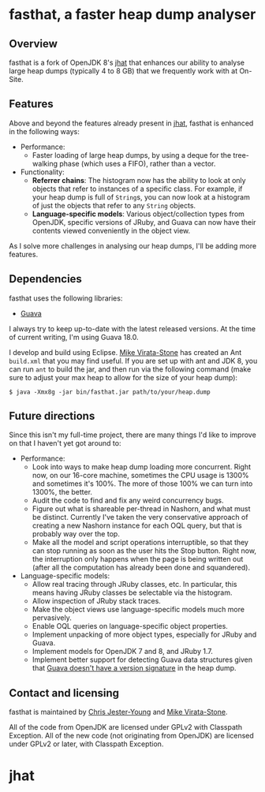 fasthat, a faster heap dump analyser
====================================

Overview
--------

fasthat is a fork of OpenJDK 8's [jhat][jhat] that enhances our ability
to analyse large heap dumps (typically 4 to 8 GB) that we frequently
work with at On-Site.

Features
--------

Above and beyond the features already present in [jhat][jhat], fasthat
is enhanced in the following ways:

+ Performance:
    + Faster loading of large heap dumps, by using a deque for the
      tree-walking phase (which uses a FIFO), rather than a vector.
+ Functionality:
    + **Referrer chains**: The histogram now has the ability to look
      at only objects that refer to instances of a specific class.
      For example, if your heap dump is full of `String`s, you can
      now look at a histogram of just the objects that refer to any
      `String` objects.
    + **Language-specific models**: Various object/collection types
      from OpenJDK, specific versions of JRuby, and Guava can now have
      their contents viewed conveniently in the object view.

As I solve more challenges in analysing our heap dumps, I'll be adding
more features.

Dependencies
------------

fasthat uses the following libraries:

+ [Guava][guava]

I always try to keep up-to-date with the latest released versions. At
the time of current writing, I'm using Guava 18.0.

I develop and build using Eclipse. [Mike Virata-Stone][smellsblue] has created
an Ant `build.xml` that you may find useful. If you are set up with ant and JDK
8, you can run `ant` to build the jar, and then run via the following command
(make sure to adjust your max heap to allow for the size of your heap dump):
```
$ java -Xmx8g -jar bin/fasthat.jar path/to/your/heap.dump
```

Future directions
-----------------

Since this isn't my full-time project, there are many things I'd like
to improve on that I haven't yet got around to:

+ Performance:
    + Look into ways to make heap dump loading more concurrent. Right
      now, on our 16-core machine, sometimes the CPU usage is 1300%
      and sometimes it's 100%. The more of those 100% we can turn into
      1300%, the better.
    + Audit the code to find and fix any weird concurrency bugs.
    + Figure out what is shareable per-thread in Nashorn, and what must
      be distinct. Currently I've taken the very conservative approach
      of creating a new Nashorn instance for each OQL query, but that is
      probably way over the top.
    + Make all the model and script operations interruptible, so that
      they can stop running as soon as the user hits the Stop button.
      Right now, the interruption only happens when the page is being
      written out (after all the computation has already been done and
      squandered).
+ Language-specific models:
    + Allow real tracing through JRuby classes, etc. In particular,
      this means having JRuby classes be selectable via the histogram.
    + Allow inspection of JRuby stack traces.
    + Make the object views use language-specific models much more
      pervasively.
    + Enable OQL queries on language-specific object properties.
    + Implement unpacking of more object types, especially for JRuby
      and Guava.
    + Implement models for OpenJDK 7 and 8, and JRuby 1.7.
    + Implement better support for detecting Guava data structures
      given that [Guava doesn't have a version signature][guava-ver]
      in the heap dump.

Contact and licensing
---------------------

fasthat is maintained by [Chris Jester-Young][cky] and [Mike Virata-Stone][smellsblue].

All of the code from OpenJDK are licensed under GPLv2 with Classpath
Exception. All of the new code (not originating from OpenJDK) are
licensed under GPLv2 or later, with Classpath Exception.

[jhat]: http://docs.oracle.com/javase/6/docs/technotes/tools/share/jhat.html
[guava]: https://github.com/google/guava
[smellsblue]: https://github.com/smellsblue
[guava-ver]: http://stackoverflow.com/q/7694468/13
[jsr-223]: http://www.jcp.org/en/jsr/detail?id=223
[cky]: https://github.com/cky
# jhat
